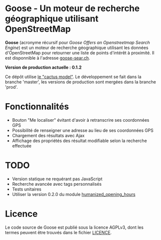Goose - Un moteur de recherche géographique utilisant OpenStreetMap
===================================================================

**Goose** (acronyme récursif pour *Goose Offers an Openstreetmap Search Engine*) est un moteur de recherche géographique utilisant les données d'OpenStreetMap pour retourner une liste de points d'intérêt à proximité. Il est disponnible à l'adresse [goose-sear.ch](https://goose-sear.ch/).

**Version de production actuelle : 0.1.2**

Ce dépôt utilise [le "cactus model"](https://barro.github.io/2016/02/a-succesful-git-branching-model-considered-harmful/). Le développement se fait dans la branche 'master', les versions de production sont mergées dans la branche 'prod'.

# Fonctionnalités

- Bouton "Me localiser" évitant d'avoir à retranscrire ses coordonnées GPS
- Possibilité de renseigner une adresse au lieu de ses coordonnées GPS
- Chargement des résultats avec Ajax
- Affichage des propriétés des résultat modifiable selon la recherche effectuée

# TODO

- Version statique ne requérant pas JavaScript
- Recherche avancée avec tags personnalisés
- Tests unitaires
- Utiliser la version 0.2.0 du module [humanized_opening_hours](https://github.com/rezemika/humanized_opening_hours)

# Licence

Le code source de Goose est publié sous la licence AGPLv3, dont les termes peuvent être trouvés dans le fichier [LICENCE](LICENCE).
